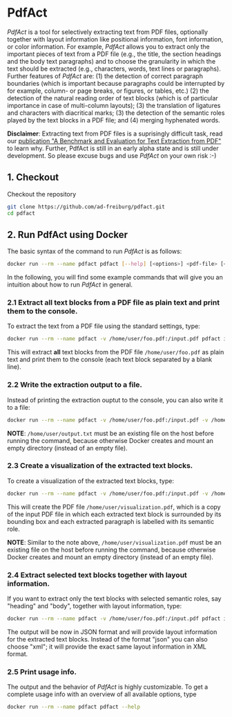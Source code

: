 # PdfAct

*PdfAct* is a tool for selectively extracting text from PDF files, optionally together with layout information like positional information, font information, or color information. For example, *PdfAct* allows you to extract only the important pieces of text from a PDF file (e.g., the title, the section headings and the body text paragraphs) and to choose the granularity in which the text should be extracted (e.g., characters, words, text lines or paragraphs). 
Further features of *PdfAct* are: 
(1) the detection of correct paragraph boundaries (which is important because paragraphs could be interrupted by for example, column- or page breaks, or figures, or tables, etc.)
(2) the detection of the natural reading order of text blocks (which is of particular importance in case of multi-column layouts); 
(3) the translation of ligatures and characters with diacritical marks;
(3) the detection of the semantic roles played by the text blocks in a PDF file; and
(4) merging hyphenated words.

**Disclaimer**: Extracting text from PDF files is a suprisingly difficult task, read our [publication "A Benchmark and Evaluation for Text Extraction from PDF"](https://ad-publications.informatik.uni-freiburg.de/benchmark.pdf) to learn why. Further, PdfAct is still in an early alpha state and is still under development. So please excuse bugs and use *PdfAct* on your own risk :-)

## 1. Checkout

Checkout the repository

```bash
git clone https://github.com/ad-freiburg/pdfact.git
cd pdfact
```

## 2. Run PdfAct using Docker  

The basic syntax of the command to run *PdfAct* is as follows:

```bash
docker run --rm --name pdfact pdfact [--help] [<options>] <pdf-file> [<output-file>]
```

In the following, you will find some example commands that will give you an intuition about how to run *PdfAct* in general.

### 2.1 Extract all text blocks from a PDF file as plain text and print them to the console. 

To extract the text from a PDF file using the standard settings, type:

```bash
docker run --rm --name pdfact -v /home/user/foo.pdf:/input.pdf pdfact input.pdf
```

This will extract **all** text blocks from the PDF file `/home/user/foo.pdf` as plain text and print them to the console (each text block separated by a blank line).
 
### 2.2 Write the extraction output to a file.

Instead of printing the extraction ouptut to the console, you can also write it to a file:

```bash
docker run --rm --name pdfact -v /home/user/foo.pdf:/input.pdf -v /home/user/output.txt:/output.txt pdfact input.pdf output.txt
```

**NOTE**: `/home/user/output.txt` must be an existing file on the host before running the command, because otherwise Docker creates and mount an empty directory (instead of an empty file).  

### 2.3 Create a visualization of the extracted text blocks.

To create a visualization of the extracted text blocks, type:

```bash
docker run --rm --name pdfact -v /home/user/foo.pdf:/input.pdf -v /home/user/visualization.pdf:/visualization.pdf pdfact input.pdf --visualize visualization.pdf
```

This will create the PDF file `/home/user/visualization.pdf`, which is a copy of the input PDF file in which each extracted text block is surrounded by its bounding box and each extracted paragraph is labelled with its semantic role.

**NOTE**: Similar to the note above, `/home/user/visualization.pdf` must be an existing file on the host before running the command, because otherwise Docker creates and mount an empty directory (instead of an empty file).

### 2.4 Extract selected text blocks together with layout information.

If you want to extract only the text blocks with selected semantic roles, say "heading" and "body", together with layout information, type:

```bash
docker run --rm --name pdfact -v /home/user/foo.pdf:/input.pdf pdfact input.pdf --format json --roles heading,body
```

The output will be now in JSON format and will provide layout information for the extracted text blocks. Instead of the format "json" you can also choose "xml"; it will provide the exact same layout information in XML format.

### 2.5 Print usage info.

The output and the behavior of *PdfAct* is highly customizable. To get a complete usage info with an overview of all available options, type
```bash
docker run --rm --name pdfact pdfact --help
```
